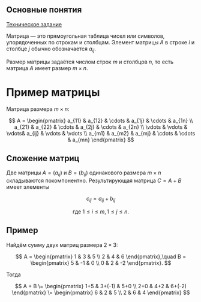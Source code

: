 ## Основные понятия

[Техническое задание](./exercise.md)

Матрица — это прямоугольная таблица чисел или символов, упорядоченных по строкам и столбцам. Элемент матрицы $A$ в строке $i$ и столбце $j$ обычно обозначается $a_{ij}$.

Размер матрицы задаётся числом строк $m$ и столбцов $n$, то есть матрица $A$ имеет размер $m\times n$.

# Пример матрицы

Матрица размера $m\times n$:

$$
A = \begin{pmatrix}
a_{11} & a_{12} & \cdots & a_{1j} & \cdots  & a_{1n} \\
a_{21} & a_{22} & \cdots & a_{2j} & \cdots  & a_{2n} \\
\vdots & \vdots & \vdots& a_{ij} & \vdots & \vdots \\
a_{m1} & a_{m2} & a_{mj} & \cdots   & \cdots & a_{mn}
\end{pmatrix}
$$

## Сложение матриц

Две матрицы $A=(a_{ij})$ и $B=(b_{ij})$ одинакового размера $m\times n$ складываются покомпонентно. Результирующая матрица $C=A+B$ имеет элементы

$$
c_{ij} = a_{ij} + b_{ij}
$$

$$
\text{где } 1 \le i \le m, 1 \le j \le n.
$$

## Пример

Найдём сумму двух матриц размера $2\times3$:

$$
A = \begin{pmatrix}
1 & 3 & 5 \\
2 & 4 & 6
\end{pmatrix},\quad
B = \begin{pmatrix}
5 & -1 & 0 \\
0 &  2 & -2
\end{pmatrix}.
$$

Тогда

$$
A + B \= \begin{pmatrix}
1+5   & 3+(-1) & 5+0 \\
2+0   & 4+2    & 6+(-2)
\end{pmatrix}
\=
\begin{pmatrix}
6 & 2 & 5 \\
2 & 6 & 4
\end{pmatrix}
$$
